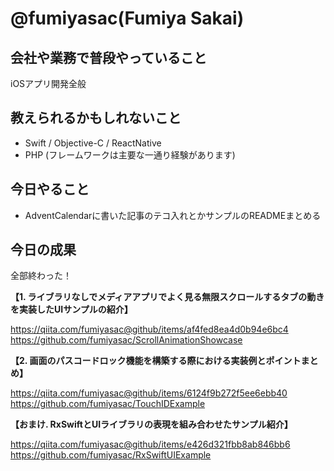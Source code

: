 # @fumiyasac(Fumiya Sakai)

## 会社や業務で普段やっていること

iOSアプリ開発全般

## 教えられるかもしれないこと

+ Swift / Objective-C / ReactNative
+ PHP (フレームワークは主要な一通り経験があります)

## 今日やること

+ AdventCalendarに書いた記事のテコ入れとかサンプルのREADMEまとめる

## 今日の成果

全部終わった！

__【1. ライブラリなしでメディアアプリでよく見る無限スクロールするタブの動きを実装したUIサンプルの紹介】__

https://qiita.com/fumiyasac@github/items/af4fed8ea4d0b94e6bc4
https://github.com/fumiyasac/ScrollAnimationShowcase

__【2. 画面のパスコードロック機能を構築する際における実装例とポイントまとめ】__

https://qiita.com/fumiyasac@github/items/6124f9b272f5ee6ebb40
https://github.com/fumiyasac/TouchIDExample

__【おまけ. RxSwiftとUIライブラリの表現を組み合わせたサンプル紹介】__

https://qiita.com/fumiyasac@github/items/e426d321fbb8ab846bb6
https://github.com/fumiyasac/RxSwiftUIExample
